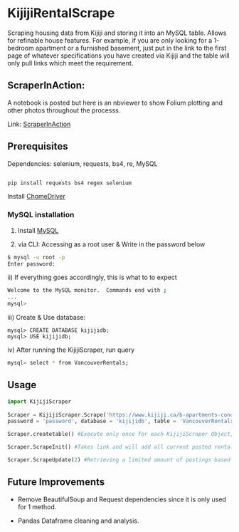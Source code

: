 # KijijiRentalScrape

Scraping housing data from Kijiji and storing it into an MySQL table. Allows for refinable house features. For example, if you are only looking for a 1-bedroom apartment or a furnished basement, just put in the link to the first page of whatever specifications you have created via Kijiji and the table will only pull links which meet the requirement.

## ScraperInAction: 
A notebook is posted but here is an nbviewer to show Folium plotting and other photos throughout the processs.

Link: [ScraperInAction](https://nbviewer.jupyter.org/github/nogawa3/KijijiRentalScrape/blob/master/ScraperInAction.ipynb)


## Prerequisites

Dependencies: selenium, requests, bs4, re, MySQL

```bash

pip install requests bs4 regex selenium
```


Install [ChomeDriver](https://chromedriver.storage.googleapis.com/index.html?path=84.0.4147.30/)

###  MySQL installation
1. Install [MySQL](https://dev.mysql.com/downloads/mysql/)

 
2. via CLI: Accessing as a root user  & Write in the password below
```bash
$ mysql -u root -p
Enter password: 
```
ii) If everything goes accordingly, this is what to to expect
```bash
Welcome to the MySQL monitor.  Commands end with ;
...
mysql> 
```
iii) Create & Use database:
```
mysql> CREATE DATABASE kijijidb;
mysql> USE kijijidb;
```

iv) After running the KijijiScraper, run query
```bash
mysql> select * from VancouverRentals;
```


## Usage 


```python
import KijijiScraper
 
Scraper = KijijiScraper.Scrape('https://www.kijiji.ca/b-apartments-condos/vancouver/1+bedroom/c37l1700287a27949001', host= 'localhost', user= 'root',
password = 'password', database = 'kijijidb', table = 'VancouverRentals')

Scraper.createtable() #Execute only once for each KijijiScraper Object, in this example a table named VancouverRentals will be created

Scraper.ScrapeInit() #Takes link and will add all current posted rentals to SQL table. 

Scraper.ScrapeUpdate(2) #Retrieving a limited amount of postings based on requested Kijiji pages. In this example, it is 2 pages

```

## Future Improvements

- Remove BeautifulSoup and Request dependencies since it is only used for 1 method.

- Pandas Dataframe cleaning and analysis.




